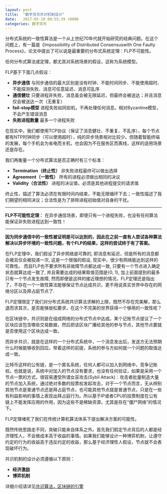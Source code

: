 ```yaml
---
layout: post
title:  "数字货币共识机制设计"
date:   2017-05-10 09:55:39 +0800
categories: 数字货币
---
```



分布式系统的一致性算法是一个从上世纪70年代就开始研究的经典问题。在这个问题上，有一篇是《Impossibility of Distributed Consensuswith One Faulty Process》，论文中提出了可以说是最重要的分布式系统定理：FLP不可能性。

任何分布式算法或定理，都尤其对系统场景的假设，这称为系统模型。

FLP基于下面几点假设：

- **异步通信**
  与同步通信的最大区别是没有时钟、不能时间同步、不能使用超时、不能探测失败、消息可任意延迟、消息可乱序
- **通信健壮**
  只要进程非失败，消息虽会被无限延迟，但最终会被送达；并且消息仅会被送达一次（无重复）
- **fail-stop模型**
  进程失败如同宕机，不再处理任何消息。相对Byzantine模型，不会产生错误消息
- **失败进程数量**
  最多一个进程失败

在现实中，我们都使用TCP协议（保证了消息健壮、不重复、不乱序），每个节点都有NTP时钟同步（可以使用超时），纯的异步场景相对比较少。但随着智能终端的发展，每个手机会为省电而关机，也会因为不在服务区而离线，这样的适用场景还是存在。

我们再衡量一个分布式算法是否正确时有三个标准：

- **Termination（终止性）**
  非失败进程最终可以做出选择
- **Agreement（一致性）**
  所有的进程必须做出相同的决议
- **Validity（合法性）**
  进程的决议值，必须是其他进程提交的请求值

终止性，描述了算法必须在有限时间内结束，不能无限循环下去；一致性描述了我们期望的相同决议；合法性是为了排除进程初始值对自身的干扰。

---
**FLP不可能性定理**：
在异步通信场景，即使只有一个进程失败，也没有任何算法能保证非失败进程达到一致性！

---

**因为同步通信中的一致性被证明是可以达到的，因此在之前一直有人尝试各种算法解决以异步环境的一致性问题，有个FLP的结果，这样的尝试终于有了答案。**

在FLP定理中，我们假设了异步网络是可靠的, 即消息有延迟，但是所有的消息都会被且仅会被投递一次, 这是一个很强的假设, 现实中，很少有网络能达到这样的可靠性。 而且FLP也不要求所有非故障节点都达成一致, 只要有一个节点进入确定状态就算达成一致了, 并且需要达成的结果取值范围是{0, 1}, 加上前面提到的最多只有一个节点发生故障, 然而即便是这样的接近理想的情况，FLP定理还是指出了，不存在一个一致性算法能够保证节点达成共识，更不用说真实世界中存在的网络分区以及拜占庭节点了.

FLP定理限定了我们对分布式系统共识算法求解的上限，既然不存在完美解，那么退而求其次，是否能够放松要求，在这个不完美的世界获得一个够用的一致性呢？

在区块链中，共识则是在组成网络的分布式节点中达成。某个记账节点提议了一个区块应该包含哪些交易数据，然后把该区块广播给其他的参与节点，其他节点要就是否使用这个区块达成一致。

而异步共识，就是在这样的一个分布式系统中，一个消息发出后，发送方无法预期什么时候能够收到回应。带着这样的前提，系统的参与方如何就一个问题的取值达成一致。

比特币这样的公有链，是一个匿名系统，任何人都可以加入到网络中，竞争记账权。也就是说，系统中对加入的节点没有要求，也没有任何验证，如果是采用一个节点一票的方式，很容易遭受所谓女巫攻击(Sybil Attack)：攻击者批量制造大量的节点加入系统，通过绝对多数的投票权发起攻击，对于一个节点而言，无从辨别其他节点是普通节点还是拜占庭节点，也可能其他节点就是普通节点，只是在一些有利益影响的事情上表现出拜占庭行为。所以基于IP或者CPU的投票制度在公有链上不能发挥应用的作用，因为这些不是稀缺资源，尤其是存在“僵尸网络”的情况下。

FLP定理堵死了我们在传统计算机算法体系下提出解决方案的可能性。

既然传统思路走不同，突破只能来自体系之外。首先我们假定节点背后的人都是经济理性人，不会做成本高于收益的事情。如果我们能够设计一种博弈机制，让遵守约定的行为的收益高于违反约定的收益，那么基于经济理性人假设，节点就不会表现破坏行为。

共识机制的设计必须遵循以下原则：

- **经济激励**
- **博弈机制**


详细介绍请详见[共识算法，区块链的引擎][1]


[1]: http://www.tuicool.com/articles/UZ322iB "共识算法，区块链的引擎"
